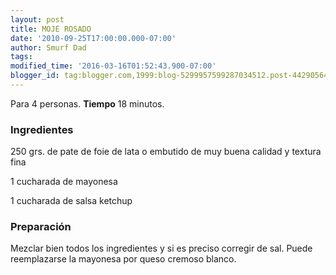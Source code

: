 ```yaml
---
layout: post
title: MOJE ROSADO
date: '2010-09-25T17:00:00.000-07:00'
author: Smurf Dad
tags: 
modified_time: '2016-03-16T01:52:43.900-07:00'
blogger_id: tag:blogger.com,1999:blog-5299957599287034512.post-4429056478996783431
---
```


Para 4 personas.
<b>Tiempo</b> 18 minutos.

<h3>Ingredientes</h3>

250 grs. de pate de foie de lata o embutido de muy buena calidad y textura fina

1 cucharada de mayonesa

1 cucharada de salsa ketchup

<h3>Preparación</h3>

Mezclar bien todos los ingredientes y si es preciso corregir de sal. Puede reemplazarse la mayonesa por queso cremoso blanco.

